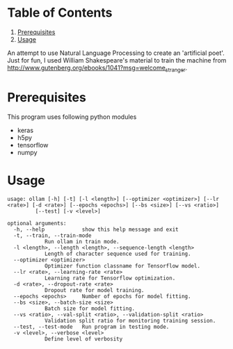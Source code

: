 
# Table of Contents

1.  [Prerequisites](#org8416431)
2.  [Usage](#orgf293916)

An attempt to use Natural Language Processing to create an 'artificial poet'.
Just for fun, I used William Shakespeare's material to train the machine from [http://www.gutenberg.org/ebooks/1041?msg=welcome<sub>stranger</sub>](http://www.gutenberg.org/ebooks/1041?msg=welcome_stranger).


<a id="org8416431"></a>

# Prerequisites

This program uses following python modules

-   keras
-   h5py
-   tensorflow
-   numpy


<a id="orgf293916"></a>

# Usage

    usage: ollam [-h] [-t] [-l <length>] [--optimizer <optimizer>] [--lr <rate>] [-d <rate>] [--epochs <epochs>] [--bs <size>] [--vs <ratio>]
    	     [--test] [-v <level>]
    
    optional arguments:
      -h, --help            show this help message and exit
      -t, --train, --train-mode
    			Run ollam in train mode.
      -l <length>, --length <length>, --sequence-length <length>
    			Length of character sequence used for training.
      --optimizer <optimizer>
    			Optimizer function classname for Tensorflow model.
      --lr <rate>, --learning-rate <rate>
    			Learning rate for Tensorflow optimization.
      -d <rate>, --dropout-rate <rate>
    			Dropout rate for model training.
      --epochs <epochs>     Number of epochs for model fitting.
      --bs <size>, --batch-size <size>
    			Batch size for model fitting.
      --vs <ratio>, --val-split <ratio>, --validation-split <ratio>
    			Validation split ratio for monitoring training session.
      --test, --test-mode   Run program in testing mode.
      -v <level>, --verbose <level>
    			Define level of verbosity

